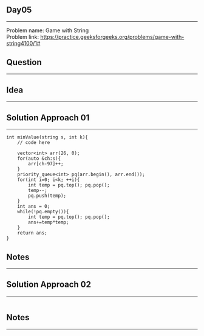 ## Day05
--------
Problem name: Game with String <br>
Problem link: https://practice.geeksforgeeks.org/problems/game-with-string4100/1#

## Question
-----------


## Idea
-------


## Solution Approach 01
-----------------------
```
int minValue(string s, int k){
    // code here
    
    vector<int> arr(26, 0);
    for(auto &ch:s){
        arr[ch-97]++;
    }
    priority_queue<int> pq(arr.begin(), arr.end());
    for(int i=0; i<k; ++i){
        int temp = pq.top(); pq.pop();
        temp--;
        pq.push(temp);
    }
    int ans = 0;
    while(!pq.empty()){
        int temp = pq.top(); pq.pop();
        ans+=temp*temp;
    }
    return ans;
}
```

## Notes
--------

## Solution Approach 02
-----------------------
```
```

## Notes
--------